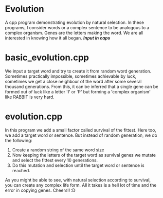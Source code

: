 # Evolution
A cpp program demonstrating evolution by natural selection. 
In these programs, I consider words or a complex sentence to be analogous to a complex organism. Genes are the letters making the word.
We are all interested in knowing how it all began. 
***Input in caps***
# basic_evolution.cpp
We input a target word and try to create it from random word generation. Sometimes practically impossible, 
sometimes achievable by luck, sometimes we get a close neighbour of the word after some several thousand generations. From this, it can
be inferred that a single gene can be formed out of luck like a letter 'I' or 'P' but forming a 'complex organism' like RABBIT is very 
hard. 
# evolution.cpp
In this program we add a small factor called survival of the fittest. Here too, we add a target word or sentence. But instead of random 
generation, we do the following:
1. Create a random string of the same word size 
2. Now keeping the letters of the target word as survival genes we mutate and select the fittest every 10 generations.
3. Do this mutation and selection until the target word or sentence is reached.

As you might be able to see, with natural selection according to survival, you can create any complex life form. All it takes is a
hell lot of time and the error in copying genes. 
Cheers!! :D
